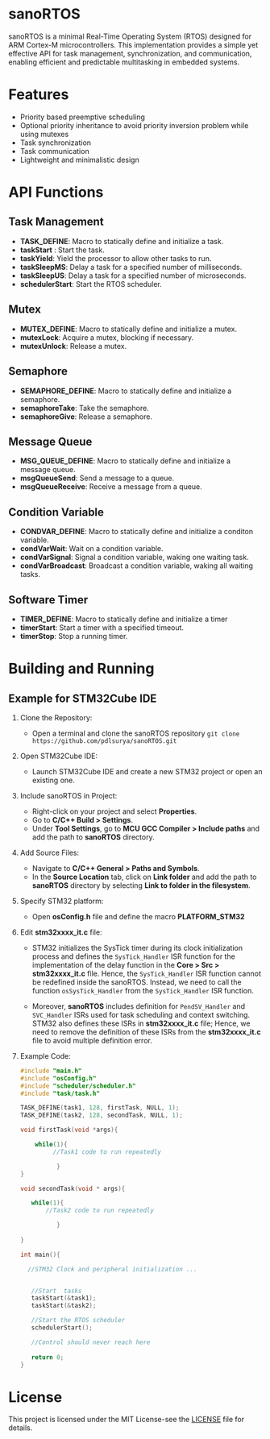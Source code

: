 # sanoRTOS
sanoRTOS is a minimal Real-Time Operating System (RTOS) designed for ARM Cortex-M microcontrollers. This implementation provides a simple yet effective API for task management, synchronization, and communication, enabling efficient and predictable multitasking in embedded systems.

# Features

- Priority based preemptive scheduling
- Optional priority inheritance to avoid priority inversion problem while using mutexes
- Task synchronization
- Task communication
- Lightweight and minimalistic design

# API Functions


## Task Management

- **TASK_DEFINE**: Macro to statically define and initialize a task.
- **taskStart** : Start the task.
- **taskYield**: Yield the processor to allow other tasks to run.
- **taskSleepMS**: Delay a task for a specified number of milliseconds.
- **taskSleepUS**: Delay a task for a specified number of microseconds.
- **schedulerStart**: Start the RTOS scheduler.


## Mutex

- **MUTEX_DEFINE**: Macro to statically define and initialize a mutex.
- **mutexLock**: Acquire a mutex, blocking if necessary.
- **mutexUnlock**: Release a mutex.

## Semaphore

- **SEMAPHORE_DEFINE**: Macro to statically define and initialize a semaphore.
- **semaphoreTake**: Take the semaphore.
- **semaphoreGive**: Release a semaphore.

## Message Queue

- **MSG_QUEUE_DEFINE**: Macro to statically define and initialize a message queue.
- **msgQueueSend**: Send a message to a queue.
- **msgQueueReceive**: Receive a message from a queue.

## Condition Variable

- **CONDVAR_DEFINE**: Macro to statically define and initialize a conditon variable.
- **condVarWait**: Wait on a condition variable.
- **condVarSignal**: Signal a condition variable, waking one waiting task.
- **condVarBroadcast**: Broadcast a condition variable, waking all waiting tasks.

## Software Timer

- **TIMER_DEFINE**: Macro to statically define and initialize a timer
- **timerStart**: Start a timer with a specified timeout.
- **timerStop**: Stop a running timer.

# Building and Running
## Example for STM32Cube IDE

1. Clone the Repository:
   - Open a terminal and clone the sanoRTOS repository
     `git clone https://github.com/pdlsurya/sanoRTOS.git`
2. Open STM32Cube IDE:

   - Launch STM32Cube IDE and create a new STM32 project or open an existing one.

3. Include sanoRTOS in Project:
   - Right-click on your project and select **Properties**.
   - Go to **C/C++ Build > Settings**.
   - Under **Tool Settings**, go to **MCU GCC Compiler > Include paths** and add the path to **sanoRTOS** directory.

4. Add Source Files:
   - Navigate to **C/C++ General > Paths and Symbols**.
   - In the **Source Location** tab, click on **Link folder** and add the path to **sanoRTOS** directory by selecting **Link to folder in the filesystem**.
     
5. Specify STM32 platform:
   - Open **osConfig.h** file and define the macro **PLATFORM_STM32**

6. Edit **stm32xxxx_it.c** file:
   - STM32 initializes the SysTick timer during its clock initialization process and defines the `SysTick_Handler` ISR function for the implementation of the delay function in the 
   **Core > Src > stm32xxxx_it.c** file. Hence, the `SysTick_Handler` ISR function cannot be redefined inside the sanoRTOS. Instead, we need to call the function `osSysTick_Handler` from the `SysTick_Handler` ISR function.
    
   - Moreover, **sanoRTOS** includes definition for `PendSV_Handler` and `SVC_Handler` ISRs used for task scheduling and context switching. STM32 also 
   defines these ISRs in **stm32xxxx_it.c** file; Hence, we need to remove the definition of these ISRs from the **stm32xxxx_it.c** file to avoid multiple definition error. 

 
7. Example Code:
    ```c
   #include "main.h"
   #include "osConfig.h"
   #include "scheduler/scheduler.h"
   #include "task/task.h"

   TASK_DEFINE(task1, 128, firstTask, NULL, 1);
   TASK_DEFINE(task2, 128, secondTask, NULL, 1);

    void firstTask(void *args){

        while(1){
             //Task1 code to run repeatedly

              }
    }

    void secondTask(void * args){

       while(1){
           //Task2 code to run repeatedly

              }
     
    }

    int main(){

      //STM32 Clock and peripheral initialization ...


       //Start  tasks
       taskStart(&task1);
       taskStart(&task2);

       //Start the RTOS scheduler
       schedulerStart();

       //Control should never reach here
     
       return 0;
    }
    
    ```

# License
This project is licensed under the MIT License-see the [LICENSE](LICENSE) file for details.


